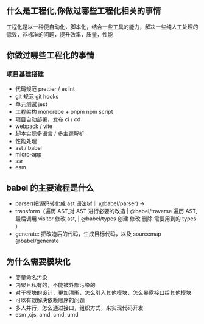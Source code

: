 ## 什么是工程化,你做过哪些工程化相关的事情

工程化是以一种便自动化，脚本化，结合一些工具的能力，解决一些纯人工处理的低效，非标准的问题，提升效率，质量，性能

## 你做过哪些工程化的事情

### 项目基建搭建

- 代码规范 prettier / eslint
- git 规范 git hooks
- 单元测试 jest
- 工程架构 monorepe + pnpm npm script
- 项目自动部署，发布 ci / cd
- webpack / vite
- 脚本实现多语言 / 多主题解析
- 性能处理
- ast / babel
- micro-app
- ssr
- esm

## babel 的主要流程是什么

- parser(把源码转化成 ast 语法树｜ @babel/parser) ->
- transform（遍历 AST,对 AST 进行必要的改造 | @babel/traverse 遍历 AST, 最后调用 visitor 修改 ast, | @babel/types 创建 修改 删除 需要用到的 types ）
- generate: 把改造后的代码，生成目标代码，以及 sourcemap @babel/generate

## 为什么需要模块化

- 变量命名污染
- 内聚且私有的，不能被外部污染的
- 对于模块的设计，更加清晰，怎么引入其他模块，怎么暴露接口给其他模块
- 可以有效解决依赖顺序的问题
- 多人并行，怎么通过接口，组织方式，来实现代码开发
- esm ,cjs, amd, cmd, umd
